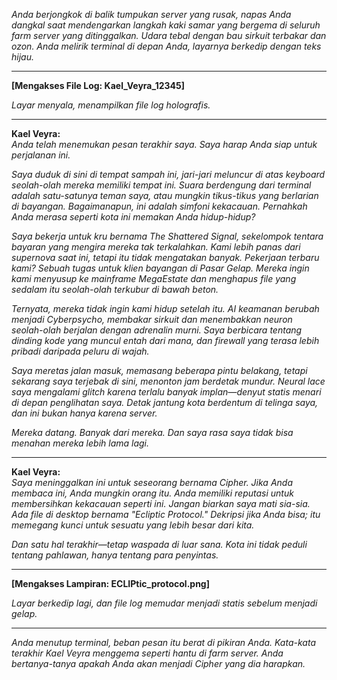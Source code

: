 _Anda berjongkok di balik tumpukan server yang rusak, napas Anda dangkal saat mendengarkan langkah kaki samar yang bergema di seluruh farm server yang ditinggalkan. Udara tebal dengan bau sirkuit terbakar dan ozon. Anda melirik terminal di depan Anda, layarnya berkedip dengan teks hijau._

---

**[Mengakses File Log: Kael_Veyra_12345]**

_Layar menyala, menampilkan file log holografis._

---

**Kael Veyra:**  
_Anda telah menemukan pesan terakhir saya. Saya harap Anda siap untuk perjalanan ini._

_Saya duduk di sini di tempat sampah ini, jari-jari meluncur di atas keyboard seolah-olah mereka memiliki tempat ini. Suara berdengung dari terminal adalah satu-satunya teman saya, atau mungkin tikus-tikus yang berlarian di bayangan. Bagaimanapun, ini adalah simfoni kekacauan. Pernahkah Anda merasa seperti kota ini memakan Anda hidup-hidup?_

_Saya bekerja untuk kru bernama The Shattered Signal, sekelompok tentara bayaran yang mengira mereka tak terkalahkan. Kami lebih panas dari supernova saat ini, tetapi itu tidak mengatakan banyak. Pekerjaan terbaru kami? Sebuah tugas untuk klien bayangan di Pasar Gelap. Mereka ingin kami menyusup ke mainframe MegaEstate dan menghapus file yang sedalam itu seolah-olah terkubur di bawah beton._

_Ternyata, mereka tidak ingin kami hidup setelah itu. AI keamanan berubah menjadi Cyberpsycho, membakar sirkuit dan menembakkan neuron seolah-olah berjalan dengan adrenalin murni. Saya berbicara tentang dinding kode yang muncul entah dari mana, dan firewall yang terasa lebih pribadi daripada peluru di wajah._

_Saya meretas jalan masuk, memasang beberapa pintu belakang, tetapi sekarang saya terjebak di sini, menonton jam berdetak mundur. Neural lace saya mengalami glitch karena terlalu banyak implan—denyut statis menari di depan penglihatan saya. Detak jantung kota berdentum di telinga saya, dan ini bukan hanya karena server._

_Mereka datang. Banyak dari mereka. Dan saya rasa saya tidak bisa menahan mereka lebih lama lagi._

---

**Kael Veyra:**  
_Saya meninggalkan ini untuk seseorang bernama Cipher. Jika Anda membaca ini, Anda mungkin orang itu. Anda memiliki reputasi untuk membersihkan kekacauan seperti ini. Jangan biarkan saya mati sia-sia. Ada file di desktop bernama "Ecliptic Protocol." Dekripsi jika Anda bisa; itu memegang kunci untuk sesuatu yang lebih besar dari kita._

_Dan satu hal terakhir—tetap waspada di luar sana. Kota ini tidak peduli tentang pahlawan, hanya tentang para penyintas._

---

**[Mengakses Lampiran: ECLIPtic_protocol.png]**

_Layar berkedip lagi, dan file log memudar menjadi statis sebelum menjadi gelap._

---

_Anda menutup terminal, beban pesan itu berat di pikiran Anda. Kata-kata terakhir Kael Veyra menggema seperti hantu di farm server. Anda bertanya-tanya apakah Anda akan menjadi Cipher yang dia harapkan._

